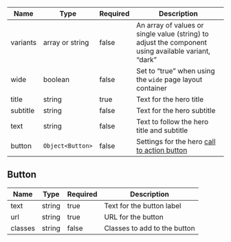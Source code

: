 | Name     | Type             | Required | Description                                                                                         |
| -------- | ---------------- | -------- | --------------------------------------------------------------------------------------------------- |
| variants | array or string  | false    | An array of values or single value (string) to adjust the component using available variant, “dark” |
| wide     | boolean          | false    | Set to “true” when using the `wide` page layout container                                           |
| title    | string           | true     | Text for the hero title                                                                             |
| subtitle | string           | false    | Text for the hero subtitle                                                                          |
| text     | string           | false    | Text to follow the hero title and subtitle                                                          |
| button   | `Object<Button>` | false    | Settings for the hero [call to action button](#button)                                              |

## Button

| Name    | Type   | Required | Description                  |
| ------- | ------ | -------- | ---------------------------- |
| text    | string | true     | Text for the button label    |
| url     | string | true     | URL for the button           |
| classes | string | false    | Classes to add to the button |
